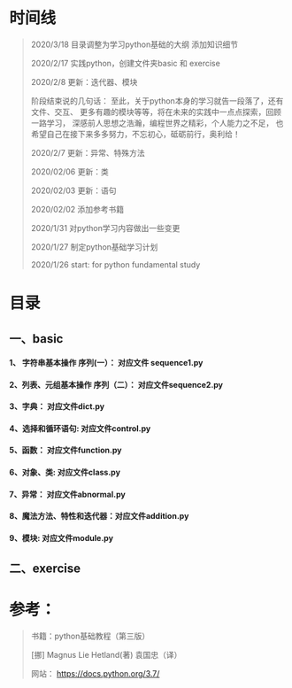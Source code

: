 # 时间线

>2020/3/18 目录调整为学习python基础的大纲
>添加知识细节
>
>2020/2/17 实践python，创建文件夹basic 和 exercise
> 
>2020/2/8 更新：迭代器、模块
>
>阶段结束说的几句话：
>至此，关于python本身的学习就告一段落了，还有文件、交互、
>更多有趣的模块等等，将在未来的实践中一点点探索，回顾一路学习，
>深感前人思想之浩瀚，编程世界之精彩，个人能力之不足，
>也希望自己在接下来多多努力，不忘初心，砥砺前行，奥利给！
>
> 2020/2/7  更新：异常、特殊方法
>
>2020/02/06 更新：类
>
>2020/02/03 更新：语句
>
>2020/02/02 添加参考书籍
>
> 2020/1/31 对python学习内容做出一些变更
>
> 2020/1/27 制定python基础学习计划
>
> 2020/1/26 start: for python fundamental study

# 目录
## 一、basic
#### 1、 字符串基本操作 序列(一）： 对应文件 **sequence1.py**

#### 2、列表、元组基本操作 序列（二）： 对应文件**sequence2.py**

#### 3、字典： 对应文件**dict.py**

#### 4、选择和循环语句: 对应文件**control.py**

#### 5、函数： 对应文件**function.py**

#### 6、对象、类: 对应文件**class.py**

#### 7、异常： 对应文件**abnormal.py** 

#### 8、魔法方法、特性和迭代器：对应文件**addition.py**

#### 9、模块: 对应文件**module.py**

## 二、exercise
 
 
# 参考：
> 
>书籍：python基础教程（第三版） 
>
>[挪] Magnus Lie Hetland(著) 袁国忠（译）
>
> 网站：
>https://docs.python.org/3.7/
